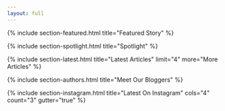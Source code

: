 ```yaml
---
layout: full
---
```


{% include section-featured.html title="Featured Story" %}


{% include section-spotlight.html title="Spotlight" %}


{% include section-latest.html title="Latest Articles" limit="4" more="More Articles" %}

{% include section-authors.html title="Meet Our Bloggers" %}

{% include section-instagram.html title="Latest On Instagram" cols="4" count="3" gutter="true" %}

<!-- 
{% include section-author.html author="john" title="Hello, I am Jane! Welcome to my blog." %} 
-->
